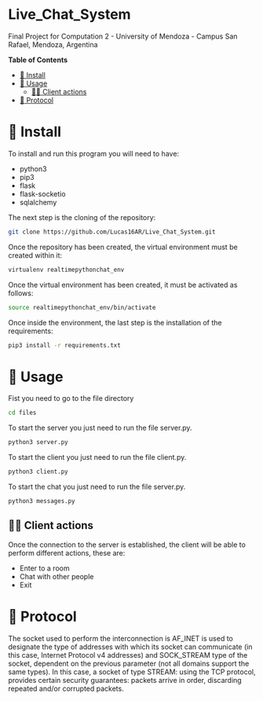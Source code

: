 # Live_Chat_System
Final Project for Computation 2 - University of Mendoza - Campus San Rafael, Mendoza, Argentina

**Table of Contents**

- [🧰 Install](#-install)
- [🚀 Usage](#-usage)
  * [👨‍🔧 Client actions](#-client-actions)
- [🚨 Protocol](#-protocol)


# 🧰 Install

To install and run this program you will need to have:
- python3
- pip3
- flask
- flask-socketio
- sqlalchemy

The next step is the cloning of the repository:

```bash
git clone https://github.com/Lucas16AR/Live_Chat_System.git
```
Once the repository has been created, the virtual environment must be created within it:

```bash
virtualenv realtimepythonchat_env
```
Once the virtual environment has been created, it must be activated as follows:

```bash
source realtimepythonchat_env/bin/activate
```
Once inside the environment, the last step is the installation of the requirements:

```bash
pip3 install -r requirements.txt
```

# 🚀 Usage
Fist you need to go to the file directory

```bash
cd files
```

To start the server you just need to run the file server.py.

```bash
python3 server.py
```

To start the client you just need to run the file client.py.

```bash
python3 client.py
```

To start the chat you just need to run the file server.py.

```bash
python3 messages.py
```

## 👨‍🔧 Client actions
Once the connection to the server is established, the client will be able to perform different actions, these are:

- Enter to a room
- Chat with other people
- Exit


# 🚨 Protocol
The socket used to perform the interconnection is AF_INET is used to designate the type of addresses with which its socket can communicate (in this case, Internet Protocol v4 addresses) and SOCK_STREAM type of the socket, dependent on the previous parameter (not all domains support the same types). In this case, a socket of type STREAM: using the TCP protocol, provides certain security guarantees: packets arrive in order, discarding repeated and/or corrupted packets.
